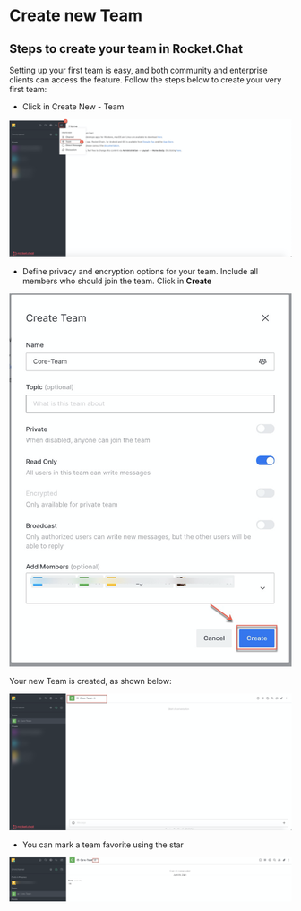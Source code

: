 # Create new Team

## **Steps to create your team in Rocket.Chat**

Setting up your first team is easy, and both community and enterprise clients can access the feature. Follow the steps below to create your very first team:

* Click in Create New - Team

![](../../../../.gitbook/assets/image%20%28337%29.png)

* Define privacy and encryption options for your team. Include all members who should join the team. Click in **Create**

![](../../../../.gitbook/assets/image%20%28338%29.png)

Your new Team is created, as shown below:

![](../../../../.gitbook/assets/image%20%28339%29.png)

* You can mark a team favorite using the star

![](../../../../.gitbook/assets/image%20%28349%29.png)

